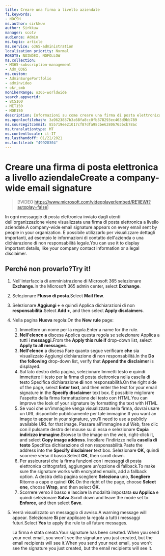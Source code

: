 ```yaml
---
title: Creare una firma a livello aziendale
f1.keywords:
- NOCSH
ms.author: sirkkuw
author: Sirkkuw
manager: scotv
audience: Admin
ms.topic: article
ms.service: o365-administration
localization_priority: Normal
ROBOTS: NOINDEX, NOFOLLOW
ms.collection:
- M365-subscription-management
- Adm_O365
ms.custom:
- AdminSurgePortfolio
- adminvideo
- okr_smb
monikerRange: o365-worldwide
search.appverid:
- BCS160
- MET150
- MOE150
description: Informazioni su come creare una firma di posta elettronica a livello aziendale.
ms.openlocfilehash: 3a9623837b3a68fa8cc0fb378293ec463d9bb789
ms.sourcegitcommit: 855719ee21017cf87dfa98cbe62806763bcb78ac
ms.translationtype: MT
ms.contentlocale: it-IT
ms.lasthandoff: 01/22/2021
ms.locfileid: "49928304"
---
```

# <a name="create-a-company-wide-email-signature"></a><span data-ttu-id="9623a-103">Creare una firma di posta elettronica a livello aziendale</span><span class="sxs-lookup"><span data-stu-id="9623a-103">Create a company-wide email signature</span></span>

> [!VIDEO https://www.microsoft.com/videoplayer/embed/RE1IEWf?autoplay=false]

<span data-ttu-id="9623a-104">In ogni messaggio di posta elettronica inviato dagli utenti dell'organizzazione viene visualizzata una firma di posta elettronica a livello aziendale.</span><span class="sxs-lookup"><span data-stu-id="9623a-104">A company-wide email signature appears on every email sent by people in your organization.</span></span> <span data-ttu-id="9623a-105">È possibile utilizzarlo per visualizzare dettagli importanti, ad esempio le informazioni di contatto dell'azienda o una dichiarazione di non responsabilità legale.</span><span class="sxs-lookup"><span data-stu-id="9623a-105">You can use it to display important details, like your company contact information or a legal disclaimer.</span></span> 

## <a name="try-it"></a><span data-ttu-id="9623a-106">Perché non provarlo?</span><span class="sxs-lookup"><span data-stu-id="9623a-106">Try it!</span></span>

1. <span data-ttu-id="9623a-107">Nell'interfaccia di amministrazione di Microsoft 365 selezionare **Exchange.**</span><span class="sxs-lookup"><span data-stu-id="9623a-107">In the Microsoft 365 admin center, select **Exchange**.</span></span>
1. <span data-ttu-id="9623a-108">Selezionare **Flusso di posta**.</span><span class="sxs-lookup"><span data-stu-id="9623a-108">Select **Mail flow**.</span></span>
1. <span data-ttu-id="9623a-109">Selezionare **Aggiungi +** e quindi Applica dichiarazioni di non **responsabilità.**</span><span class="sxs-lookup"><span data-stu-id="9623a-109">Select **Add +**, and then select **Apply disclaimers**.</span></span>
1. <span data-ttu-id="9623a-110">Nella pagina **Nuova** regola:</span><span class="sxs-lookup"><span data-stu-id="9623a-110">On the **New rule** page:</span></span>
    1. <span data-ttu-id="9623a-111">Immettere un nome per la regola.</span><span class="sxs-lookup"><span data-stu-id="9623a-111">Enter a name for the rule.</span></span>
    1. <span data-ttu-id="9623a-112">**Nell'elenco a** discesa Applica questa regola se selezionare Applica a tutti i **messaggi.**</span><span class="sxs-lookup"><span data-stu-id="9623a-112">From the **Apply this rule if** drop-down list, select **Apply to all messages**.</span></span>
    1. <span data-ttu-id="9623a-113">**Nell'elenco** a discesa Fare quanto segue verificare **che** sia visualizzato Aggiungi dichiarazione di non responsabilità.</span><span class="sxs-lookup"><span data-stu-id="9623a-113">In the **Do the following** drop-down list, verify that **Append the disclaimer** is displayed.</span></span>
    1. <span data-ttu-id="9623a-114">Sul lato destro della pagina, selezionare Immetti testo **e** quindi immettere il testo per la firma di posta elettronica nella casella di testo Specifica dichiarazione **di** non responsabilità.</span><span class="sxs-lookup"><span data-stu-id="9623a-114">On the right side of the page, select **Enter text**, and then enter the text for your email signature in the **Specify disclaimer** text box.</span></span> <span data-ttu-id="9623a-115">È possibile migliorare l'aspetto della firma formattazione del testo con HTML.</span><span class="sxs-lookup"><span data-stu-id="9623a-115">You can improve the look of your signature by formatting the text with HTML.</span></span>
    1. <span data-ttu-id="9623a-116">Se vuoi che un'immagine venga visualizzata nella firma, dovrai usare un URL disponibile pubblicamente per tale immagine.</span><span class="sxs-lookup"><span data-stu-id="9623a-116">If you want an image to appear in your signature, you'll need to use a publicly available URL for that image.</span></span> <span data-ttu-id="9623a-117">Passare all'immagine sul Web, fare clic con il pulsante destro del mouse su di essa e selezionare **Copia indirizzo immagine.**</span><span class="sxs-lookup"><span data-stu-id="9623a-117">Browse to the image on the web, right-click it, and select **Copy image address**.</span></span> <span data-ttu-id="9623a-118">Incollare l'indirizzo nella **casella di testo** Specifica dichiarazione di non responsabilità.</span><span class="sxs-lookup"><span data-stu-id="9623a-118">Paste the address into the **Specify disclaimer** text box.</span></span> <span data-ttu-id="9623a-119">Selezionare **OK,** quindi scorrere verso il basso.</span><span class="sxs-lookup"><span data-stu-id="9623a-119">Select **OK**, then scroll down.</span></span>
    1. <span data-ttu-id="9623a-120">Per assicurarsi che la firma funzioni con i messaggi di posta elettronica crittografati, aggiungere un'opzione di fallback.</span><span class="sxs-lookup"><span data-stu-id="9623a-120">To make sure the signature works with encrypted emails, add a fallback option.</span></span> <span data-ttu-id="9623a-121">A destra della pagina scegliere **Seleziona** uno, **Scegliere** Ritorno a capo e quindi **OK.**</span><span class="sxs-lookup"><span data-stu-id="9623a-121">On the right of the page, choose **Select one**, choose **Wrap**, and then select **OK**.</span></span>
    1. <span data-ttu-id="9623a-122">Scorrere verso il basso e lasciare la modalità impostata **su Applica** e quindi selezionare **Salva.**</span><span class="sxs-lookup"><span data-stu-id="9623a-122">Scroll down and leave the mode set to **Enforce**, and then select **Save**.</span></span>
1. <span data-ttu-id="9623a-123">Verrà visualizzato un messaggio di avviso.</span><span class="sxs-lookup"><span data-stu-id="9623a-123">A warning message will appear.</span></span> <span data-ttu-id="9623a-124">Selezionare **Sì** per applicare la regola a tutti i messaggi futuri.</span><span class="sxs-lookup"><span data-stu-id="9623a-124">Select **Yes** to apply the rule to all future messages.</span></span>

    <span data-ttu-id="9623a-125">La firma è stata creata.</span><span class="sxs-lookup"><span data-stu-id="9623a-125">Your signature has been created.</span></span> <span data-ttu-id="9623a-126">When you send your next email, you won't see the signature you just created, but the email recipients will see it.</span><span class="sxs-lookup"><span data-stu-id="9623a-126">When you send your next email, you won't see the signature you just created, but the email recipients will see it.</span></span>